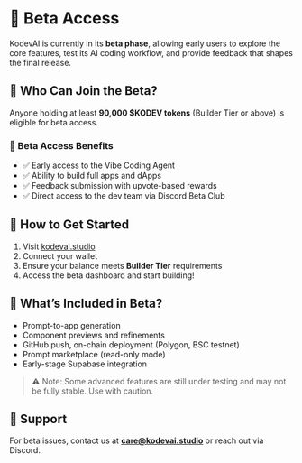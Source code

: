 # 🧪 Beta Access

KodevAI is currently in its **beta phase**, allowing early users to explore the core features, test its AI coding workflow, and provide feedback that shapes the final release.

## 🚀 Who Can Join the Beta?

Anyone holding at least **90,000 $KODEV tokens** (Builder Tier or above) is eligible for beta access.

### 💼 Beta Access Benefits

- ✅ Early access to the Vibe Coding Agent
- ✅ Ability to build full apps and dApps
- ✅ Feedback submission with upvote-based rewards
- ✅ Direct access to the dev team via Discord Beta Club

## 🧭 How to Get Started

1. Visit [kodevai.studio](https://kodevai.studio)
2. Connect your wallet
3. Ensure your balance meets **Builder Tier** requirements
4. Access the beta dashboard and start building!

## 🧩 What’s Included in Beta?

- Prompt-to-app generation
- Component previews and refinements
- GitHub push, on-chain deployment (Polygon, BSC testnet)
- Prompt marketplace (read-only mode)
- Early-stage Supabase integration

> ⚠️ Note: Some advanced features are still under testing and may not be fully stable. Use with caution.

## 💬 Support

For beta issues, contact us at **[care@kodevai.studio](mailto:care@kodevai.studio)** or reach out via Discord.
